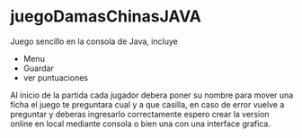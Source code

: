 # juegoDamasChinasJAVA
Juego sencillo en la consola de Java, incluye
  * Menu
  * Guardar
  * ver puntuaciones

Al inicio de la partida cada jugador debera poner su nombre
para mover una ficha el juego te preguntara cual y a que casilla, en caso de error vuelve a preguntar y deberas 
ingresarlo correctamente
espero crear la version online en local mediante consola o bien una con una interface grafica.
